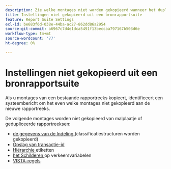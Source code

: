 ```yaml
---
description: Zie welke montages niet worden gekopieerd wanneer het dupliceren van rapportreeksen.
title: Instellingen niet gekopieerd uit een bronrapportsuite
feature: Report Suite Settings
exl-id: be683f6d-038e-44ba-ac27-862dd86a2954
source-git-commit: a6967c7d4e1dca5491f13beccaa797167b503d6e
workflow-type: tm+mt
source-wordcount: '77'
ht-degree: 0%

---
```


# Instellingen niet gekopieerd uit een bronrapportsuite

Als u montages van een bestaande rapportreeks kopieert, identificeert een systeembericht om het even welke montages niet gekopieerd aan de nieuwe rapportreeks.

De volgende montages worden niet gekopieerd van malplaatje of gedupliceerde rapportreeksen:

* [ de gegevens van de Indeling ](/help/components/classifications/classifications-overview.md) (classificatiestructuren worden gekopieerd)
* [Opslag van transactie-id](/help/admin/tools/manage-rs/edit-settings/general/general-acct-settings-admin.md)
* [ Hiërarchie ](/help/components/dimensions/hierarchy.md) etiketten
* [ het Schilderen ](/help/admin/tools/manage-rs/edit-settings/c-traffic-management/traffic-management.md) op verkeersvariabelen
* [VISTA-regels](/help/technotes/vista.md)
